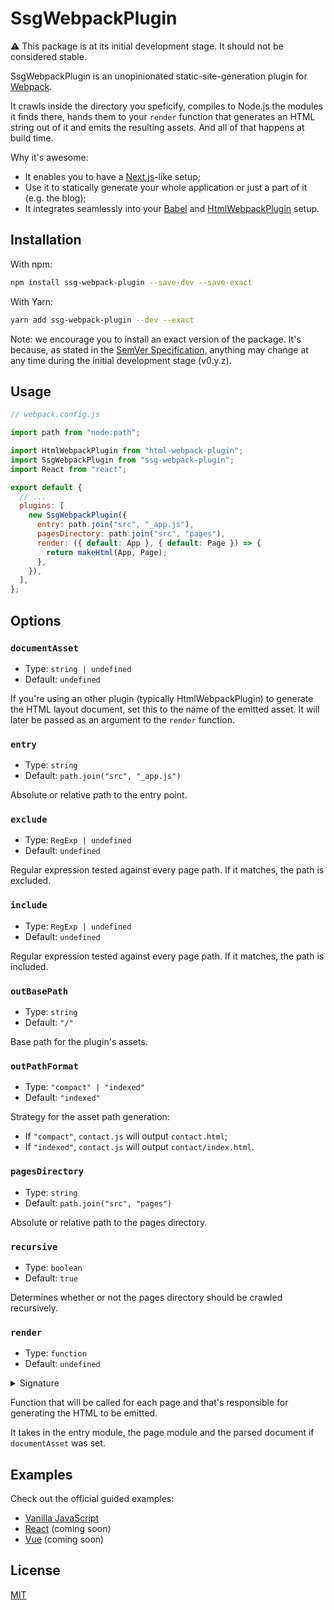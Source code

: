 # SsgWebpackPlugin

:warning: This package is at its initial development stage. It should not be considered stable.

SsgWebpackPlugin is an unopinionated static-site-generation plugin for [Webpack](https://webpack.js.org/).

It crawls inside the directory you speficify, compiles to Node.js the modules it finds there, hands them to your `render` function that generates an HTML string out of it and emits the resulting assets. And all of that happens at build time.

Why it's awesome:

- It enables you to have a [Next.js](https://nextjs.org/)-like setup;
- Use it to statically generate your whole application or just a part of it (e.g. the blog);
- It integrates seamlessly into your [Babel](https://babeljs.io/) and [HtmlWebpackPlugin](https://www.npmjs.com/package/html-webpack-plugin) setup.

## Installation

With npm:

```bash
npm install ssg-webpack-plugin --save-dev --save-exact
```

With Yarn:

```bash
yarn add ssg-webpack-plugin --dev --exact
```

Note: we encourage you to install an exact version of the package. It's because, as stated in the [SemVer Specification](https://semver.org/spec/v2.0.0.html#spec-item-4), anything may change at any time during the initial development stage (v0.y.z).

## Usage

```js
// webpack.config.js

import path from "node:path";

import HtmlWebpackPlugin from "html-webpack-plugin";
import SsgWebpackPlugin from "ssg-webpack-plugin";
import React from "react";

export default {
  // ...
  plugins: [
    new SsgWebpackPlugin({
      entry: path.join("src", "_app.js"),
      pagesDirectory: path.join("src", "pages"),
      render: ({ default: App }, { default: Page }) => {
        return makeHtml(App, Page);
      },
    }),
  ],
};
```

## Options

### `documentAsset`

- Type: `string | undefined`
- Default: `undefined`

If you're using an other plugin (typically HtmlWebpackPlugin) to generate the HTML layout document, set this to the name of the emitted asset. It will later be passed as an argument to the `render` function.

### `entry`

- Type: `string`
- Default: `path.join("src", "_app.js")`

Absolute or relative path to the entry point.

### `exclude`

- Type: `RegExp | undefined`
- Default: `undefined`

Regular expression tested against every page path. If it matches, the path is excluded.

### `include`

- Type: `RegExp | undefined`
- Default: `undefined`

Regular expression tested against every page path. If it matches, the path is included.

### `outBasePath`

- Type: `string`
- Default: `"/"`

Base path for the plugin's assets.

### `outPathFormat`

- Type: `"compact" | "indexed"`
- Default: `"indexed"`

Strategy for the asset path generation:

- If `"compact"`, `contact.js` will output `contact.html`;
- If `"indexed"`, `contact.js` will output `contact/index.html`.

### `pagesDirectory`

- Type: `string`
- Default: `path.join("src", "pages")`

Absolute or relative path to the pages directory.

### `recursive`

- Type: `boolean`
- Default: `true`

Determines whether or not the pages directory should be crawled recursively.

### `render`

- Type: `function`
- Default: `undefined`

<details>

<summary>Signature</summary>

```ts
type Render = (
  appModule: Module,
  pageModule: Module,
  documentAsset: string | undefined
) => string;
```

</details>

Function that will be called for each page and that's responsible for generating the HTML to be emitted.

It takes in the entry module, the page module and the parsed document if `documentAsset` was set.

## Examples

Check out the official guided examples:

- [Vanilla JavaScript](../examples/vanilla)
- [React](../examples/react) (coming soon)
- [Vue](../examples/vue) (coming soon)

## License

[MIT](../LICENSE.md)
